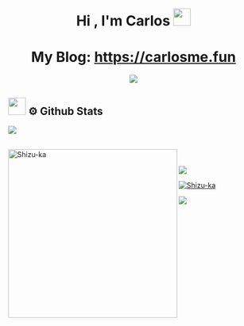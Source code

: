 <h1 align="center"><b>Hi , I'm Carlos </b><img src="https://media.giphy.com/media/hvRJCLFzcasrR4ia7z/giphy.gif"
      width="35"></h1>
      <h1 align="center"><b>My Blog: </b><a href="https://carlosme.fun/">https://carlosme.fun</a></h1>
  <p align="center">
    <a href="https://github.com/DenverCoder1/readme-typing-svg"><img
        src="https://readme-typing-svg.herokuapp.com?font=Time+New+Roman&color=cyan&size=25&center=true&vCenter=true&width=600&height=100&lines=你好啊，靓仔/靓女+...&hearts;++;Self-taught+Full-Stack+Developer,;Computer+Science+Student,;Machine+Learning+Enthusiast,;Love+Playing+With+Data,;Love+to+Learn+New+Stuffs..<3"></a>
  </p>

  ## <img src="https://media.giphy.com/media/iY8CRBdQXODJSCERIr/giphy.gif" width="35"><b> ⚙️ Github Stats </b>
  ![](https://komarev.com/ghpvc/?username=ChinaCarlos&color=ff69b4)
  <br></br>

  <a href="https://github.com/Shizu-ka/">
    <img
      src="https://github-readme-stats.vercel.app/api/top-langs/?username=ChinaCarlos&langs_count=10&layout=compact&theme=tokyonight&hide_border=true&rank_icon=github&show_icons=true"
      width="340" align=left alt="Shizu-ka" /> </p>
    <br></br>
    <img
      src="https://github-readme-stats.vercel.app/api?username=ChinaCarlos&show_icons=true&theme=tokyonight&hide_border=true" />
    <p><img align="center"
        src="https://github-readme-streak-stats.herokuapp.com/?user=ChinaCarlos&theme=tokyonight&hide_border=true"
        alt="Shizu-ka" /></p>
  </a>
  <img src="https://user-images.githubusercontent.com/73097560/115834477-dbab4500-a447-11eb-908a-139a6edaec5c.gif">
